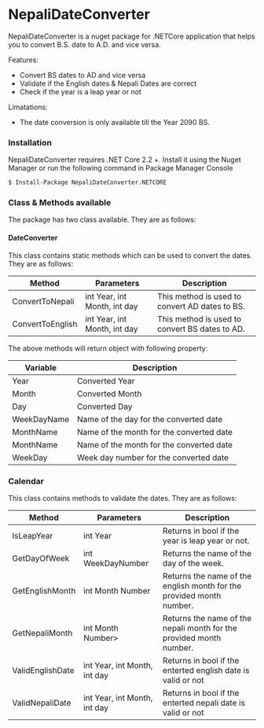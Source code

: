 # NepaliDateConverter

NepaliDateConverter is a nuget package for .NETCore application that helps you to convert B.S. date to A.D. and vice versa.

Features:
  - Convert BS dates to AD and vice versa
  - Validate if the English dates & Nepali Dates are correct
  - Check if the year is a leap year or not

Limatations:
 - The date conversion is only available till the Year 2090 BS.

### Installation
NepaliDateConverter requires .NET Core 2.2 +. Install it using the Nuget Manager or run the following command in Package Manager Console

```sh
$ Install-Package NepaliDateConverter.NETCORE
```
### Class & Methods available
The package has two class available. They are as follows:
#### DateConverter
This class contains static methods which can be used to convert the dates. They are as follows:

| Method | Parameters | Description |
| ------ | ------ | ------ |
| ConvertToNepali | int Year, int Month, int day | This method is used to convert AD dates to BS.|
| ConvertToEnglish | int Year, int Month, int day | This method is used to convert BS dates to AD.|

The above methods will return object with following property:

| Variable | Description |
| ------ | ------ |
| Year | Converted Year |
| Month | Converted Month |
| Day | Converted Day |
| WeekDayName | Name of the day for the converted date |
| MonthName | Name of the month for the converted date |
| MonthName | Name of the month for the converted date |
| WeekDay | Week day number for the converted date |

### Calendar
This class contains methods to validate the dates. They are as follows:

| Method | Parameters | Description |
| ------ | ------ | ------ |
| IsLeapYear | int Year | Returns in bool if the year is leap year or not. |
| GetDayOfWeek | int WeekDayNumber | Returns the name of the day of the week. |
| GetEnglishMonth | int Month Number | Returns the name of the english month for the provided month number. |
| GetNepaliMonth | int Month Number> | Returns the name of the nepali month for the provided month number. |
| ValidEnglishDate | int Year, int Month, int day | Returns in bool if the enterted english date is valid or not |
| ValidNepaliDate | int Year, int Month, int day | Returns in bool if the enterted nepali date is valid or not |
